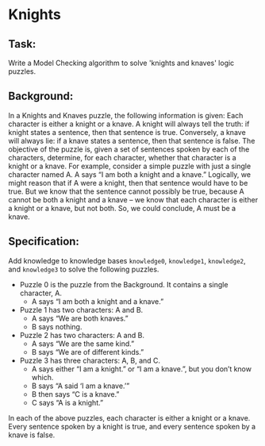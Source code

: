 # Knights
## Task:
Write a Model Checking algorithm to solve 'knights and knaves' logic puzzles.

## Background:
In a Knights and Knaves puzzle, the following information is given: Each character is either a knight or a knave. A knight will always tell the truth: if knight states a sentence, then that sentence is true. Conversely, a knave will always lie: if a knave states a sentence, then that sentence is false.
The objective of the puzzle is, given a set of sentences spoken by each of the characters, determine, for each character, whether that character is a knight or a knave.
For example, consider a simple puzzle with just a single character named A. A says “I am both a knight and a knave.”
Logically, we might reason that if A were a knight, then that sentence would have to be true. But we know that the sentence cannot possibly be true, because A cannot be both a knight and a knave – we know that each character is either a knight or a knave, but not both. So, we could conclude, A must be a knave.

## Specification:
Add knowledge to knowledge bases `knowledge0`, `knowledge1`, `knowledge2`, and `knowledge3` to solve the following puzzles.

+ Puzzle 0 is the puzzle from the Background. It contains a single character, A.
  + A says “I am both a knight and a knave.”
+ Puzzle 1 has two characters: A and B.
  + A says “We are both knaves.”
  + B says nothing.
+ Puzzle 2 has two characters: A and B.
  + A says “We are the same kind.”
  + B says “We are of different kinds.”
+ Puzzle 3 has three characters: A, B, and C.
  + A says either “I am a knight.” or “I am a knave.”, but you don’t know which.
  + B says “A said ‘I am a knave.’”
  + B then says “C is a knave.”
  + C says “A is a knight.”
    
In each of the above puzzles, each character is either a knight or a knave. Every sentence spoken by a knight is true, and every sentence spoken by a knave is false.
